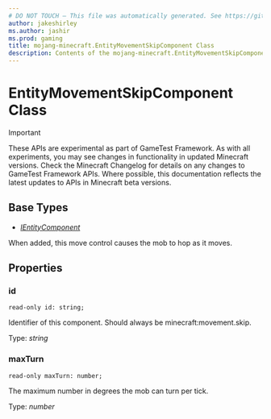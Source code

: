 ```yaml
---
# DO NOT TOUCH — This file was automatically generated. See https://github.com/Mojang/MinecraftScriptingApiDocsGenerator to modify descriptions, examples, etc.
author: jakeshirley
ms.author: jashir
ms.prod: gaming
title: mojang-minecraft.EntityMovementSkipComponent Class
description: Contents of the mojang-minecraft.EntityMovementSkipComponent class.
---
```

# EntityMovementSkipComponent Class
>[!IMPORTANT]
>These APIs are experimental as part of GameTest Framework. As with all experiments, you may see changes in functionality in updated Minecraft versions. Check the Minecraft Changelog for details on any changes to GameTest Framework APIs. Where possible, this documentation reflects the latest updates to APIs in Minecraft beta versions.

## Base Types
- [*IEntityComponent*](IEntityComponent.md)

When added, this move control causes the mob to hop as it moves.

## Properties
### **id**
`read-only id: string;`

Identifier of this component. Should always be minecraft:movement.skip.

Type: *string*


### **maxTurn**
`read-only maxTurn: number;`

The maximum number in degrees the mob can turn per tick.

Type: *number*




